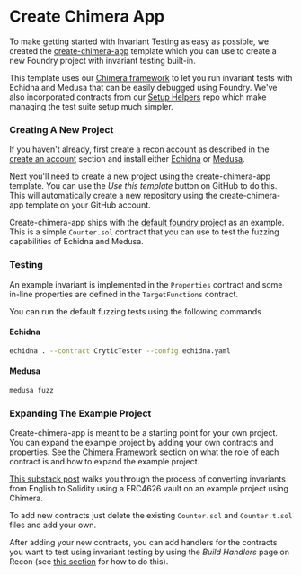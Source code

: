 # Create Chimera App

To make getting started with Invariant Testing as easy as possible, we created the [create-chimera-app](https://github.com/Recon-Fuzz/create-chimera-app/tree/main) template which you can use to create a new Foundry project with invariant testing built-in. 

This template uses our [Chimera framework](./chimera_framework.md) to let you run invariant tests with Echidna and Medusa that can be easily debugged using Foundry. We've also incorporated contracts from our [Setup Helpers](../oss/setup_helpers.md) repo which make managing the test suite setup much simpler.

### Creating A New Project
If you haven't already, first create a recon account as described in the [create an account](../introduction/introduction.md#creating-an-account) section and install either [Echidna](https://github.com/crytic/echidna) or [Medusa](https://github.com/crytic/medusa). 

Next you'll need to create a new project using the create-chimera-app template. You can use the _Use this template_ button on GitHub to do this. This will automatically create a new repository using the create-chimera-app template on your GitHub account. 

Create-chimera-app ships with the [default foundry project](https://book.getfoundry.sh/projects/creating-a-new-project) as an example. This is a simple `Counter.sol` contract that you can use to test the fuzzing capabilities of Echidna and Medusa. 


### Testing 
An example invariant is implemented in the `Properties` contract and some in-line properties are defined in the `TargetFunctions` contract. 

You can run the default fuzzing tests using the following commands

#### Echidna
```bash
echidna . --contract CryticTester --config echidna.yaml
```

#### Medusa
```bash
medusa fuzz
```

<!-- To run your tests on Recon, follow the instructions in the [Running Jobs](./running_jobs.md) section.  -->

### Expanding The Example Project
Create-chimera-app is meant to be a starting point for your own project. You can expand the example project by adding your own contracts and properties. See the [Chimera Framework](./chimera_framework.md) section on what the role of each contract is and how to expand the example project. 

[This substack post](https://getrecon.substack.com/p/implementing-your-first-few-invariants?r=34r2zr) walks you through the process of converting invariants from English to Solidity using a ERC4626 vault on an example project using Chimera.

To add new contracts just delete the existing `Counter.sol` and `Counter.t.sol` files and add your own. 

After adding your new contracts, you can add handlers for the contracts you want to test using invariant testing by using the _Build Handlers_ page on Recon (see [this section](../using_recon/building_handlers.md) for how to do this). 



